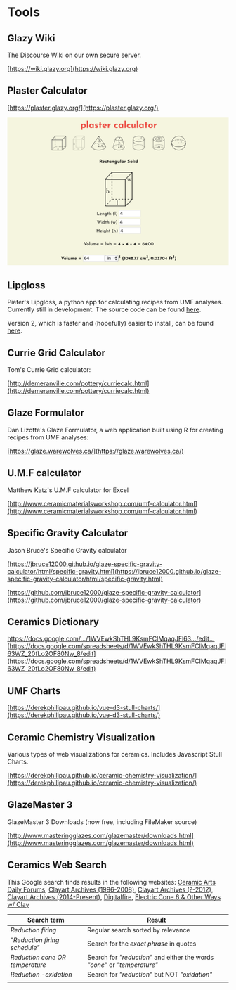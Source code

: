 # Tools

## Glazy Wiki

The Discourse Wiki on our own secure server.

[https://wiki.glazy.org](https://wiki.glazy.org)

## Plaster Calculator

[https://plaster.glazy.org/](https://plaster.glazy.org/)

![Plaster Calculator](./img/plaster.png)

## Lipgloss

Pieter's Lipgloss, a python app for calculating recipes from UMF analyses. Currently still in development. The source code can be found [here](https://github.com/PieterMostert/Lipgloss).

Version 2, which is faster and (hopefully) easier to install, can be found [here](https://github.com/PieterMostert/LIPGLOSS2).

## Currie Grid Calculator

Tom's Currie Grid calculator:  

[http://demeranville.com/pottery/curriecalc.html](http://demeranville.com/pottery/curriecalc.html)

## Glaze Formulator

Dan Lizotte's Glaze Formulator, a web application built using R for creating recipes from UMF analyses:

[https://glaze.warewolves.ca/](https://glaze.warewolves.ca/)

## U.M.F calculator

Matthew Katz's U.M.F calculator for Excel

[http://www.ceramicmaterialsworkshop.com/umf-calculator.html](http://www.ceramicmaterialsworkshop.com/umf-calculator.html)

## Specific Gravity Calculator

Jason Bruce's Specific Gravity calculator

[https://jbruce12000.github.io/glaze-specific-gravity-calculator/html/specific-gravity.html](https://jbruce12000.github.io/glaze-specific-gravity-calculator/html/specific-gravity.html)

[https://github.com/jbruce12000/glaze-specific-gravity-calculator](https://github.com/jbruce12000/glaze-specific-gravity-calculator)

## Ceramics Dictionary

https://docs.google.com/…/1WVEwkShTHL9KsmFClMqaqJFl63…/edit…
[https://docs.google.com/spreadsheets/d/1WVEwkShTHL9KsmFClMqaqJFl63WZ_20fLo2OF80Nw_8/edit](https://docs.google.com/spreadsheets/d/1WVEwkShTHL9KsmFClMqaqJFl63WZ_20fLo2OF80Nw_8/edit)

## UMF Charts

[https://derekphilipau.github.io/vue-d3-stull-charts/](https://derekphilipau.github.io/vue-d3-stull-charts/)

## Ceramic Chemistry Visualization

Various types of web visualizations for ceramics. Includes Javascript Stull Charts.

[https://derekphilipau.github.io/ceramic-chemistry-visualization/](https://derekphilipau.github.io/ceramic-chemistry-visualization/)

## GlazeMaster 3

GlazeMaster 3 Downloads (now free, including FileMaker source)

[http://www.masteringglazes.com/glazemaster/downloads.html](http://www.masteringglazes.com/glazemaster/downloads.html)

## Ceramics Web Search
This Google search finds results in the following websites:
<a href="http://community.ceramicartsdaily.org">Ceramic Arts Daily Forums</a>,
<a href="http://archives.clayartarchives.com/">Clayart Archives (1996-2008)</a>, 
<a href="http://potters.org">Clayart Archives (?-2012)</a>, 
<a href="https://lists.clayartworld.com/pipermail/clayart/">Clayart Archives (2014-Present)</a>, 
<a href="http://digitalfire.com">Digitalfire</a>,
<a href="http://cone6pots.ning.com/">Electric Cone 6 & Other Ways w/ Clay</a>


<table>
    <thead>
    <tr>
        <th>Search term</th>
        <th>Result</th>
    </tr>
    </thead>
    <tbody>
    <tr>
        <td><em>Reduction firing</em></td>
        <td>Regular search sorted by relevance</td>
    </tr>
    <tr>
        <td><em>"Reduction firing schedule"</em></td>
        <td>Search for the <em>exact phrase</em> in quotes</td>
    </tr>
    <tr>
        <td><em>Reduction cone OR temperature</em></td>
        <td>Search for <em>"reduction"</em> and either the words <em>"cone"</em> or <em>"temperature"</em></td>
    </tr>
    <tr>
        <td><em>Reduction -oxidation</em></td>
        <td>Search for <em>"reduction"</em> but NOT <em>"oxidation"</em></td>
    </tr>
    <tr>
        <td><em></em></td>
        <td></td>
    </tr>
    </tbody>
</table>

<div>
<gcse:searchbox></gcse:searchbox>
</div>
<div>
<gcse:searchresults></gcse:searchresults>
</div>


<script>
export default {
    mounted () {
        (function() {
            var cx = '005240168016196418376:0gvgha8oprm';
            var gcse = document.createElement('script');
            gcse.type = 'text/javascript';
            gcse.async = true;
            gcse.src = 'https://cse.google.com/cse.js?cx=' + cx;
            var s = document.getElementsByTagName('script')[0];
            s.parentNode.insertBefore(gcse, s);
        })();
    }
}
</script>